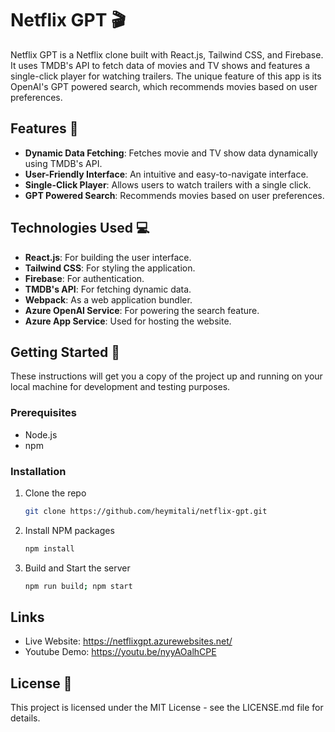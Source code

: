 # Netflix GPT 🎬

Netflix GPT is a Netflix clone built with React.js, Tailwind CSS, and Firebase. It uses TMDB's API to fetch data of movies and TV shows and features a single-click player for watching trailers. The unique feature of this app is its OpenAI's GPT powered search, which recommends movies based on user preferences.

## Features 🌟

- **Dynamic Data Fetching**: Fetches movie and TV show data dynamically using TMDB's API.
- **User-Friendly Interface**: An intuitive and easy-to-navigate interface.
- **Single-Click Player**: Allows users to watch trailers with a single click.
- **GPT Powered Search**: Recommends movies based on user preferences.

## Technologies Used 💻

- **React.js**: For building the user interface.
- **Tailwind CSS**: For styling the application.
- **Firebase**: For authentication.
- **TMDB's API**: For fetching dynamic data.
- **Webpack**: As a web application bundler.
- **Azure OpenAI Service**: For powering the search feature.
- **Azure App Service**: Used for hosting the website.

## Getting Started 🚀

These instructions will get you a copy of the project up and running on your local machine for development and testing purposes.

### Prerequisites

- Node.js
- npm

### Installation

1. Clone the repo
   ```sh
   git clone https://github.com/heymitali/netflix-gpt.git
   ```
2. Install NPM packages

   ```sh
   npm install
   ```

3. Build and Start the server
   ```sh
   npm run build; npm start
   ```

## Links

- Live Website: https://netflixgpt.azurewebsites.net/
- Youtube Demo: https://youtu.be/nyyAOalhCPE

## License 📄

This project is licensed under the MIT License - see the LICENSE.md file for details.
